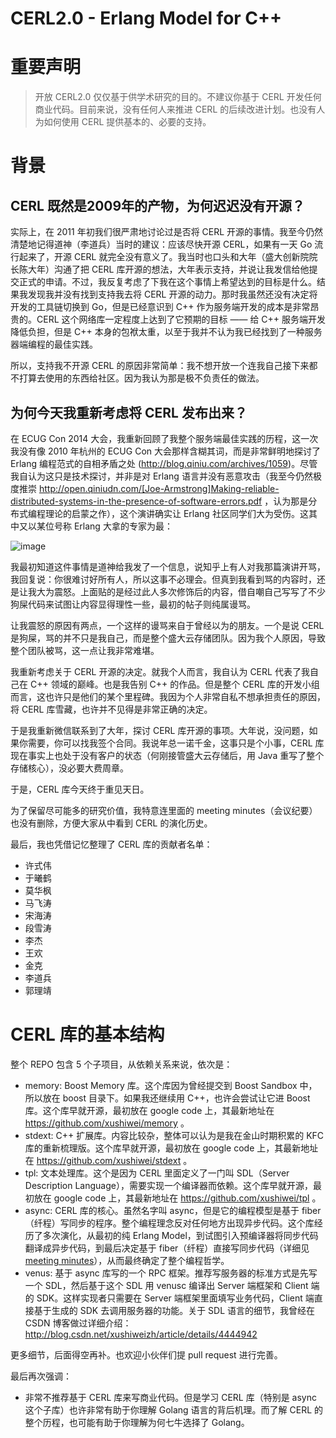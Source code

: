 CERL2.0 - Erlang Model for C++
==============

# 重要声明

> 开放 CERL2.0 仅仅基于供学术研究的目的。不建议你基于 CERL 开发任何商业代码。目前来说，没有任何人来推进 CERL 的后续改进计划。也没有人为如何使用 CERL 提供基本的、必要的支持。

# 背景

## CERL 既然是2009年的产物，为何迟迟没有开源？

实际上，在 2011 年初我们很严肃地讨论过是否将 CERL 开源的事情。我至今仍然清楚地记得道神（李道兵）当时的建议：应该尽快开源 CERL，如果有一天 Go 流行起来了，开源 CERL 就完全没有意义了。我当时也口头和大年（盛大创新院院长陈大年）沟通了把 CERL 库开源的想法，大年表示支持，并说让我发信给他提交正式的申请。不过，我反复考虑了下我在这个事情上希望达到的目标是什么。结果我发现我并没有找到支持我去将 CERL 开源的动力。那时我虽然还没有决定将开发的工具链切换到 Go，但是已经意识到 C++ 作为服务端开发的成本是非常昂贵的。CERL 这个网络库一定程度上达到了它预期的目标 —— 给 C++ 服务端开发降低负担，但是 C++ 本身的包袱太重，以至于我并不认为我已经找到了一种服务器端编程的最佳实践。

所以，支持我不开源 CERL 的原因非常简单：我不想开放一个连我自己接下来都不打算去使用的东西给社区。因为我认为那是极不负责任的做法。

## 为何今天我重新考虑将 CERL 发布出来？

在 ECUG Con 2014 大会，我重新回顾了我整个服务端最佳实践的历程，这一次我没有像 2010 年杭州的 ECUG Con 大会那样含糊其词，而是非常鲜明地探讨了 Erlang 编程范式的自相矛盾之处 (http://blog.qiniu.com/archives/1059)。尽管我自认为这只是技术探讨，并非是对 Erlang 语言并没有恶意攻击（我至今仍然极度推崇  http://open.qiniudn.com/[Joe-Armstrong]Making-reliable-distributed-systems-in-the-presence-of-software-errors.pdf ，认为那是分布式编程理论的启蒙之作），这个演讲确实让 Erlang 社区同学们大为受伤。这其中又以某位号称 Erlang 大拿的专家为最：

![image](http://open.qiniudn.com/cerl/yufeng.png)

我最初知道这件事情是道神给我发了一个信息，说知乎上有人对我那篇演讲开骂，我回复说：你很难讨好所有人，所以这事不必理会。但真到我看到骂的内容时，还是让我大为震怒。上面贴的是经过此人多次修饰后的内容，借自嘲自己写写了不少狗屎代码来试图让内容显得理性一些，最初的帖子则纯属谩骂。

让我震怒的原因有两点，一个这样的谩骂来自于曾经以为的朋友。一个是说 CERL 是狗屎，骂的并不只是我自己，而是整个盛大云存储团队。因为我个人原因，导致整个团队被骂，这一点让我非常难堪。

我重新考虑关于 CERL 开源的决定。就我个人而言，我自认为 CERL 代表了我自己在 C++ 领域的巅峰。也是我告别 C++ 的作品。但是整个 CERL 库的开发小组而言，这也许只是他们的某个里程碑。我因为个人非常自私不想承担责任的原因，将 CERL 库雪藏，也许并不见得是非常正确的决定。

于是我重新微信联系到了大年，探讨 CERL 库开源的事项。大年说，没问题，如果你需要，你可以找我签个合同。我说年总一诺千金，这事只是个小事，CERL 库现在事实上也处于没有客户的状态（何刚接管盛大云存储后，用 Java 重写了整个存储核心），没必要大费周章。

于是，CERL 库今天终于重见天日。

为了保留尽可能多的研究价值，我特意连里面的 meeting minutes（会议纪要）也没有删除，方便大家从中看到 CERL 的演化历史。

最后，我也凭借记忆整理了 CERL 库的贡献者名单：

* 许式伟
* 于曦鹤
* 莫华枫
* 马飞涛
* 宋海涛
* 段雪涛
* 李杰
* 王欢
* 金克
* 李道兵
* 郭理靖

# CERL 库的基本结构

整个 REPO 包含 5 个子项目，从依赖关系来说，依次是：

* memory: Boost Memory 库。这个库因为曾经提交到 Boost Sandbox 中，所以放在 boost 目录下。如果我还继续用 C++，也许会尝试让它进 Boost 库。这个库早就开源，最初放在 google code 上，其最新地址在 https://github.com/xushiwei/memory 。
* stdext: C++ 扩展库。内容比较杂，整体可以认为是我在金山时期积累的 KFC 库的重新梳理版。这个库早就开源，最初放在 google code 上，其最新地址在 https://github.com/xushiwei/stdext 。
* tpl: 文本处理库。这个是因为 CERL 里面定义了一门叫 SDL（Server Description Language），需要实现一个编译器而依赖。这个库早就开源，最初放在 google code 上，其最新地址在 https://github.com/xushiwei/tpl 。
* async: CERL 库的核心。虽然名字叫 async，但是它的编程模型是基于 fiber（纤程）写同步的程序。整个编程理念反对任何地方出现异步代码。这个库经历了多次演化，从最初的纯 Erlang Model，到试图引入预编译器将同步代码翻译成异步代码，到最后决定基于 fiber（纤程）直接写同步代码（详细见 [meeting minutes](https://github.com/qiniu/cerl/blob/master/async/docs/meeting_minutes/%5B2009-10-16%5D%5Bcerl2-model%5D/2009_Oct-16.txt)），从而最终确定了整个编程哲学。
* venus: 基于 async 库写的一个 RPC 框架。推荐写服务器的标准方式是先写一个 SDL，然后基于这个 SDL 用 venusc 编译出 Server 端框架和 Client 端的 SDK。这样实现者只需要在 Server 端框架里面填写业务代码，Client 端直接基于生成的 SDK 去调用服务器的功能。关于 SDL 语言的细节，我曾经在 CSDN 博客做过详细介绍：http://blog.csdn.net/xushiweizh/article/details/4444942

更多细节，后面得空再补。也欢迎小伙伴们提 pull request 进行完善。

最后再次强调：

* 非常不推荐基于 CERL 库来写商业代码。但是学习 CERL 库（特别是 async 这个子库）也许非常有助于你理解 Golang 语言的背后机理。而了解 CERL 的整个历程，也可能有助于你理解为何七牛选择了 Golang。
